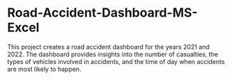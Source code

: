 # Road-Accident-Dashboard-MS-Excel
This project creates a road accident dashboard for the years 2021 and 2022. The dashboard provides insights into the number of casualties, the types of vehicles involved in accidents, and the time of day when accidents are most likely to happen.
